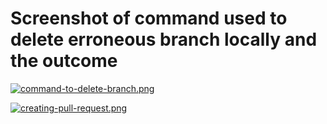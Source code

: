 
# Screenshot of command used to delete erroneous branch locally and the outcome

[![command-to-delete-branch.png](https://i.postimg.cc/sgPWGshH/command-to-delete-branch.png)](https://postimg.cc/jD52GVvy)


[![creating-pull-request.png](https://i.postimg.cc/tTstx8y1/creating-pull-request.png)](https://postimg.cc/PpkwG3Ch)


